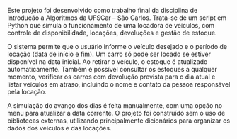 Este projeto foi desenvolvido como trabalho final da disciplina de Introdução a Algoritmos da UFSCar – São Carlos. Trata-se de um script em Python que simula o funcionamento de uma locadora de veículos, com controle de disponibilidade, locações, devoluções e gestão de estoque.

O sistema permite que o usuário informe o veículo desejado e o período de locação (data de início e fim). Um carro só pode ser locado se estiver disponível na data inicial. Ao retirar o veículo, o estoque é atualizado automaticamente. Também é possível consultar os estoques a qualquer momento, verificar os carros com devolução prevista para o dia atual e listar veículos em atraso, incluindo o nome e contato da pessoa responsável pela locação.

A simulação do avanço dos dias é feita manualmente, com uma opção no menu para atualizar a data corrente. O projeto foi construído sem o uso de bibliotecas externas, utilizando principalmente dicionários para organizar os dados dos veículos e das locações.
